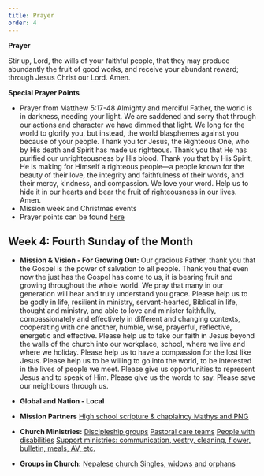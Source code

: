 ```yaml
---
title: Prayer
order: 4
---
```

**Prayer**

Stir up, Lord, the wills of your faithful people, that they may produce abundantly the fruit of good works, and receive your abundant reward; through Jesus Christ our Lord. Amen.

**Special Prayer Points**
- Prayer from Matthew 5:17-48
Almighty and merciful Father, the world is in darkness, needing your light. We are saddened and sorry that through our actions and character we have dimmed that light. We long for the world to glorify you, but instead, the world blasphemes against you because of your people.
Thank you for Jesus, the Righteous One, who by His death and Spirit has made us righteous. Thank you that He has purified our unrighteousness by His blood. Thank you that by His Spirit, He is making for Himself a righteous people—a people known for the beauty of their love, the integrity and faithfulness of their words, and their mercy, kindness, and compassion. We love your word. Help us to hide it in our hearts and bear the fruit of righteousness in our lives. Amen.
- Mission week and Christmas events
- Prayer points can be found [here](https://stgeorgeshurstville.org.au/prayer)

## Week 4: Fourth Sunday of the Month

- **Mission & Vision - For Growing Out:** Our gracious Father, thank you that the Gospel is the power of salvation to all people. Thank you that even now the just has the Gospel has come to us, it is bearing fruit and growing throughout the whole world. We pray that many in our generation will hear and truly understand you grace. Please help us to be godly in life, resilient in ministry, servant-hearted, Biblical in life, thought and ministry, and able to love and minister faithfully, compassionately and effectively in different and changing contexts, cooperating with one another, humble, wise, prayerful, reflective, energetic and effective. Please help us to take our faith in Jesus beyond the walls of the church into our workplace, school, where we live and where we holiday. Please help us to have a compassion for the lost like Jesus. Please help us to be willing to go into the world, to be interested in the lives of people we meet. Please give us opportunities to represent Jesus and to speak of Him. Please give us the words to say. Please save our neighbours through us.
- **Global and Nation - Local**
- **Mission Partners**
<ins>High school scripture & chaplaincy<ins>
<ins>Mathys and PNG<ins>

- **Church Ministries:**
<ins>Discipleship groups</ins>
<ins>Pastoral care teams</ins>
<ins>People with disabilities</ins>
<ins>Support ministries: communication, vestry, cleaning, flower, bulletin, meals, AV, etc.<ins>

- **Groups in Church:**
<ins>Nepalese church<ins>
<ins>Singles, widows and orphans<ins>


